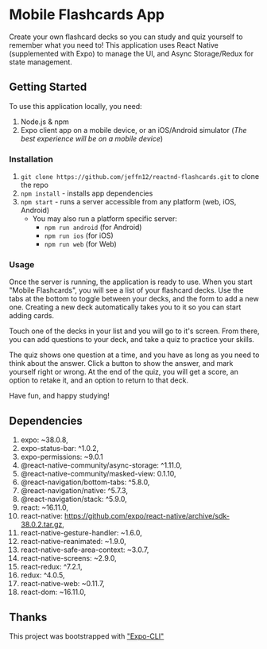# Mobile Flashcards App

Create your own flashcard decks so you can study and quiz yourself to remember what you need to! This application uses React Native (supplemented with Expo) to manage the UI, and Async Storage/Redux for state management.

## Getting Started

To use this application locally, you need:

1. Node.js & npm
1. Expo client app on a mobile device, or an iOS/Android simulator (_The best experience will be on a mobile device_)

### Installation

1. `git clone https://github.com/jeffn12/reactnd-flashcards.git` to clone the repo
1. `npm install` - installs app dependencies
1. `npm start` - runs a server accessible from any platform (web, iOS, Android)
   - You may also run a platform specific server:
     - `npm run android` (for Android)
     - `npm run ios` (for iOS)
     - `npm run web` (for Web)

### Usage

Once the server is running, the application is ready to use. When you start "Mobile Flashcards", you will see a list of your flashcard decks. Use the tabs at the bottom to toggle between your decks, and the form to add a new one. Creating a new deck automatically takes you to it so you can start adding cards.

Touch one of the decks in your list and you will go to it's screen. From there, you can add questions to your deck, and take a quiz to practice your skills.

The quiz shows one question at a time, and you have as long as you need to think about the answer. Click a button to show the answer, and mark yourself right or wrong. At the end of the quiz, you will get a score, an option to retake it, and an option to return to that deck.

Have fun, and happy studying!

## Dependencies

1. expo: ~38.0.8,
1. expo-status-bar: ^1.0.2,
1. expo-permissions: ~9.0.1
1. @react-native-community/async-storage: ^1.11.0,
1. @react-native-community/masked-view: 0.1.10,
1. @react-navigation/bottom-tabs: ^5.8.0,
1. @react-navigation/native: ^5.7.3,
1. @react-navigation/stack: ^5.9.0,
1. react: ~16.11.0,
1. react-native: https://github.com/expo/react-native/archive/sdk-38.0.2.tar.gz,
1. react-native-gesture-handler: ~1.6.0,
1. react-native-reanimated: ~1.9.0,
1. react-native-safe-area-context: ~3.0.7,
1. react-native-screens: ~2.9.0,
1. react-redux: ^7.2.1,
1. redux: ^4.0.5,
1. react-native-web: ~0.11.7,
1. react-dom: ~16.11.0,

## Thanks

This project was bootstrapped with ["Expo-CLI"](https://docs.expo.io/workflow/expo-cli/)
